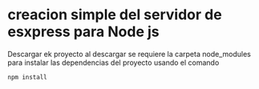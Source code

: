 # creacion simple del servidor de esxpress para Node js

Descargar ek proyecto al descargar se requiere la carpeta node_modules para instalar las dependencias del proyecto usando el comando 

```
npm install
```